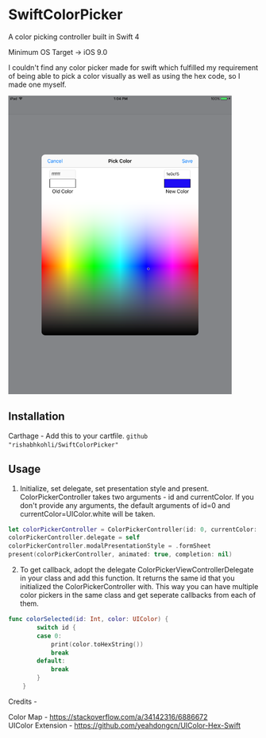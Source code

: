 # SwiftColorPicker
A color picking controller built in Swift 4

Minimum OS Target -> iOS 9.0

I couldn't find any color picker made for swift which fulfilled my requirement of being able to pick a color visually as well as using the hex code, so I made one myself.

<img src="https://github.com/rishabhkohli/SwiftColorPicker/blob/master/SwiftColorPicker.png?raw=true" height="600">

## Installation

Carthage -
Add this to your cartfile.
<code>github "rishabhkohli/SwiftColorPicker"</code>

## Usage
1. Initialize, set delegate, set presentation style and present. ColorPickerController takes two arguments - id and currentColor. If you don't provide any arguments, the default arguments of id=0 and currentColor=UIColor.white will be taken.
```swift
let colorPickerController = ColorPickerController(id: 0, currentColor: UIColor.blue)
colorPickerController.delegate = self
colorPickerController.modalPresentationStyle = .formSheet
present(colorPickerController, animated: true, completion: nil)
```


2. To get callback, adopt the delegate ColorPickerViewControllerDelegate in your class and add this function. It returns the same id that you initialized the ColorPickerController with. This way you can have multiple color pickers in the same class and get seperate callbacks from each of them.
```swift
func colorSelected(id: Int, color: UIColor) {
		switch id {
		case 0:
			print(color.toHexString())
			break
		default:
			break
		}
	}
```


Credits - 

Color Map - https://stackoverflow.com/a/34142316/6886672 <br>
UIColor Extension - https://github.com/yeahdongcn/UIColor-Hex-Swift
